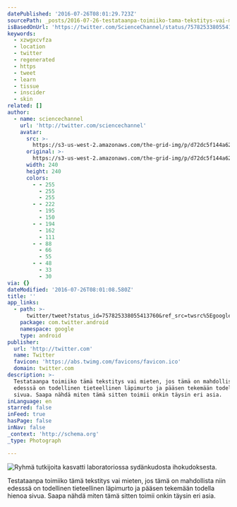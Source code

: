 ```yaml
---
datePublished: '2016-07-26T08:01:29.723Z'
sourcePath: _posts/2016-07-26-testataanpa-toimiiko-tama-tekstitys-vai-mieten.md
isBasedOnUrl: 'https://twitter.com/ScienceChannel/status/757825338055413760'
keywords:
  - xzwgxcvfza
  - location
  - twitter
  - regenerated
  - https
  - tweet
  - learn
  - tissue
  - inscider
  - skin
related: []
author:
  - name: sciencechannel
    url: 'http://twitter.com/sciencechannel'
    avatar:
      src: >-
        https://s3-us-west-2.amazonaws.com/the-grid-img/p/d72dc5f144a621ca1feaaeec4e6d392d030d251e.jpg
      original: >-
        https://s3-us-west-2.amazonaws.com/the-grid-img/p/d72dc5f144a621ca1feaaeec4e6d392d030d251e.jpg
      width: 240
      height: 240
      colors:
        - - 255
          - 255
          - 255
        - - 222
          - 195
          - 150
        - - 194
          - 162
          - 111
        - - 88
          - 66
          - 55
        - - 48
          - 33
          - 30
via: {}
dateModified: '2016-07-26T08:01:08.580Z'
title: ''
app_links:
  - path: >-
      twitter/tweet?status_id=757825338055413760&ref_src=twsrc%5Egoogle%7Ctwcamp%5Eandroidseo%7Ctwgr%5Estatus%7Ctwterm%5E757825338055413760
    package: com.twitter.android
    namespace: google
    type: android
publisher:
  url: 'http://twitter.com'
  name: Twitter
  favicon: 'https://abs.twimg.com/favicons/favicon.ico'
  domain: twitter.com
description: >-
  Testataanpa toimiiko tämä tekstitys vai mieten, jos tämä on mahdollista niin
  edesssä on todellinen tieteellinen läpimurto ja pääsen tekemään todella hienoa
  sivua. Saapa nähdä miten tämä sitten toimii onkin täysin eri asia.
inLanguage: en
starred: false
inFeed: true
hasPage: false
inNav: false
_context: 'http://schema.org'
_type: Photograph

---
```

![Ryhmä tutkijoita kasvatti laboratoriossa sydänkudosta ihokudoksesta.](https://imgflo.herokuapp.com/graph/vahj1ThiexotieMo/86157f2febefb2dc35b2692ee7a70bd3/noop.jpg?input=https%3A%2F%2Fpbs.twimg.com%2Fmedia%2FCoRWIKEUsAAHV_n.jpg%3Alarge)

Testataanpa toimiiko tämä tekstitys vai mieten, jos tämä on mahdollista niin edesssä on todellinen tieteellinen läpimurto ja pääsen tekemään todella hienoa sivua. Saapa nähdä miten tämä sitten toimii onkin täysin eri asia.